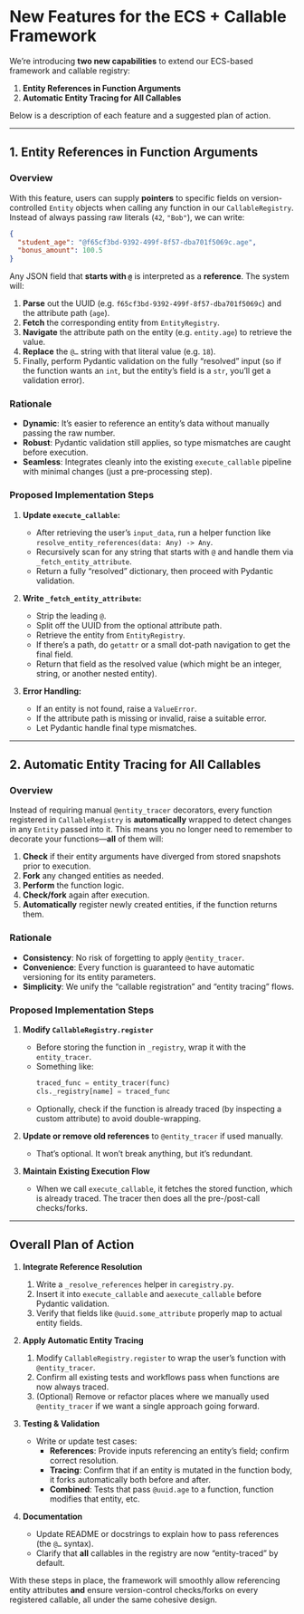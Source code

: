# New Features for the ECS + Callable Framework

We’re introducing **two new capabilities** to extend our ECS-based framework and callable registry:

1. **Entity References in Function Arguments**  
2. **Automatic Entity Tracing for All Callables**

Below is a description of each feature and a suggested plan of action.

---

## 1. Entity References in Function Arguments

### Overview

With this feature, users can supply **pointers** to specific fields on version-controlled `Entity` objects when calling any function in our `CallableRegistry`. Instead of always passing raw literals (`42`, `"Bob"`), we can write:

```json
{
  "student_age": "@f65cf3bd-9392-499f-8f57-dba701f5069c.age",
  "bonus_amount": 100.5
}
```

Any JSON field that **starts with `@`** is interpreted as a **reference**. The system will:
1. **Parse** out the UUID (e.g. `f65cf3bd-9392-499f-8f57-dba701f5069c`) and the attribute path (`age`).
2. **Fetch** the corresponding entity from `EntityRegistry`.
3. **Navigate** the attribute path on the entity (e.g. `entity.age`) to retrieve the value.
4. **Replace** the `@…` string with that literal value (e.g. `18`).
5. Finally, perform Pydantic validation on the fully “resolved” input (so if the function wants an `int`, but the entity’s field is a `str`, you’ll get a validation error).

### Rationale

- **Dynamic**: It’s easier to reference an entity’s data without manually passing the raw number.
- **Robust**: Pydantic validation still applies, so type mismatches are caught before execution.
- **Seamless**: Integrates cleanly into the existing `execute_callable` pipeline with minimal changes (just a pre-processing step).

### Proposed Implementation Steps

1. **Update `execute_callable`:**  
   - After retrieving the user’s `input_data`, run a helper function like `resolve_entity_references(data: Any) -> Any`.
   - Recursively scan for any string that starts with `@` and handle them via `_fetch_entity_attribute`.
   - Return a fully “resolved” dictionary, then proceed with Pydantic validation.

2. **Write `_fetch_entity_attribute`:**  
   - Strip the leading `@`.
   - Split off the UUID from the optional attribute path.
   - Retrieve the entity from `EntityRegistry`.
   - If there’s a path, do `getattr` or a small dot-path navigation to get the final field.
   - Return that field as the resolved value (which might be an integer, string, or another nested entity).

3. **Error Handling:**  
   - If an entity is not found, raise a `ValueError`.
   - If the attribute path is missing or invalid, raise a suitable error.
   - Let Pydantic handle final type mismatches.

---

## 2. Automatic Entity Tracing for All Callables

### Overview

Instead of requiring manual `@entity_tracer` decorators, every function registered in `CallableRegistry` is **automatically** wrapped to detect changes in any `Entity` passed into it. This means you no longer need to remember to decorate your functions—**all** of them will:

1. **Check** if their entity arguments have diverged from stored snapshots prior to execution.
2. **Fork** any changed entities as needed.
3. **Perform** the function logic.
4. **Check/fork** again after execution.
5. **Automatically** register newly created entities, if the function returns them.

### Rationale

- **Consistency**: No risk of forgetting to apply `@entity_tracer`.  
- **Convenience**: Every function is guaranteed to have automatic versioning for its entity parameters.
- **Simplicity**: We unify the “callable registration” and “entity tracing” flows.

### Proposed Implementation Steps

1. **Modify `CallableRegistry.register`**  
   - Before storing the function in `_registry`, wrap it with the `entity_tracer`.
   - Something like:
     ```python
     traced_func = entity_tracer(func)
     cls._registry[name] = traced_func
     ```
   - Optionally, check if the function is already traced (by inspecting a custom attribute) to avoid double-wrapping.

2. **Update or remove old references** to `@entity_tracer` if used manually.  
   - That’s optional. It won’t break anything, but it’s redundant.

3. **Maintain Existing Execution Flow**  
   - When we call `execute_callable`, it fetches the stored function, which is already traced. The tracer then does all the pre-/post-call checks/forks.

---

## Overall Plan of Action

1. **Integrate Reference Resolution**  
   1. Write a `_resolve_references` helper in `caregistry.py`.  
   2. Insert it into `execute_callable` and `aexecute_callable` before Pydantic validation.  
   3. Verify that fields like `@uuid.some_attribute` properly map to actual entity fields.

2. **Apply Automatic Entity Tracing**  
   1. Modify `CallableRegistry.register` to wrap the user’s function with `@entity_tracer`.  
   2. Confirm all existing tests and workflows pass when functions are now always traced.  
   3. (Optional) Remove or refactor places where we manually used `@entity_tracer` if we want a single approach going forward.

3. **Testing & Validation**  
   - Write or update test cases:
     - **References**: Provide inputs referencing an entity’s field; confirm correct resolution.  
     - **Tracing**: Confirm that if an entity is mutated in the function body, it forks automatically both before and after.  
     - **Combined**: Tests that pass `@uuid.age` to a function, function modifies that entity, etc.

4. **Documentation**  
   - Update README or docstrings to explain how to pass references (the `@…` syntax).  
   - Clarify that **all** callables in the registry are now “entity-traced” by default.

With these steps in place, the framework will smoothly allow referencing entity attributes **and** ensure version-control checks/forks on every registered callable, all under the same cohesive design.